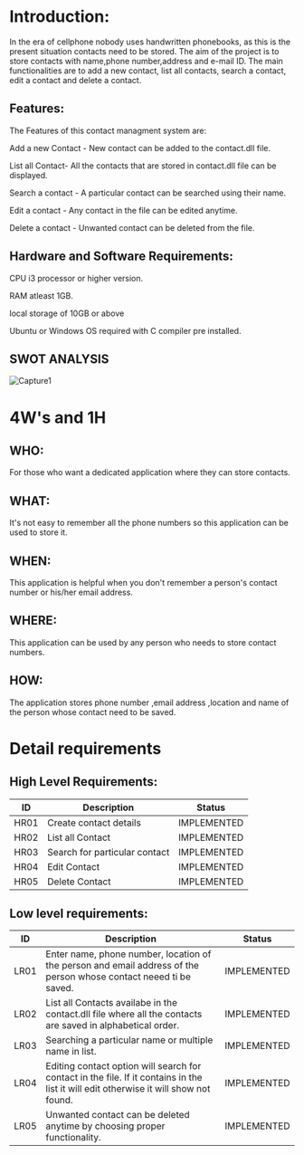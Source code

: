 # Introduction:
In the era of cellphone nobody uses handwritten phonebooks, as this is the present situation contacts need to be stored. The aim of the project is to store contacts with name,phone number,address and e-mail ID. The main functionalities are to add a new contact, list all contacts, search a contact, edit a contact and delete a contact.

## Features:
The Features of this contact managment system are:

Add a new Contact - New contact can be added to the contact.dll file.

List all Contact- All the contacts that are stored in contact.dll file can be displayed.

Search a contact - A particular contact can be searched using their name.

Edit a contact - Any contact in the file can be edited anytime.

Delete a contact - Unwanted contact can be deleted from the file.

## Hardware and Software Requirements:
CPU i3 processor or higher version.

RAM atleast 1GB.

local storage of 10GB or above

Ubuntu or Windows OS required with C compiler pre installed.

## SWOT ANALYSIS

![Capture1](https://user-images.githubusercontent.com/73216258/115009121-9035eb80-9ec9-11eb-986b-d57fb54ad148.PNG)


# 4W's and 1H

## WHO:
For those who want a dedicated application where they can store contacts.

## WHAT:
It's not easy to remember all the phone numbers so this application can be used to store it.

## WHEN:
This application is helpful when you don't remember a person's contact number or his/her email address.

## WHERE:
This application can be used by any person who needs to store contact numbers.

## HOW:
The application stores phone number ,email address ,location and name of the person whose contact need to be saved.


# Detail requirements
## High Level Requirements:

|ID	 | Description	        | Status     |
|----|----------------------|------------|
|HR01|Create contact details|IMPLEMENTED|
|HR02|List all Contact	    |IMPLEMENTED|
|HR03|Search for particular contact	|IMPLEMENTED|
|HR04|	Edit Contact	      |IMPLEMENTED|
|HR05|Delete Contact	      |IMPLEMENTED |

## Low level requirements:

|ID	 | Description	        | Status     |
|----|----------------------|------------|
|LR01|Enter name, phone number, location of the person and email address of the person whose contact neeed ti be saved.|IMPLEMENTED|
|LR02|List all Contacts availabe in the contact.dll file where all the contacts are saved in alphabetical order.|IMPLEMENTED|
|LR03|Searching a particular name or multiple name in list.|IMPLEMENTED|
|LR04|Editing contact option will search for contact in the file. If it contains in the list it will edit otherwise it will show not found. |IMPLEMENTED|
|LR05|Unwanted contact can be deleted anytime by choosing proper functionality.     |IMPLEMENTED |


